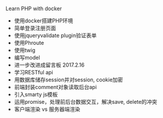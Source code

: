 Learn PHP with docker
- 使用docker搭建PHP环境
- 简单登录注册页面
- 使用jqueryvalidate plugin验证表单
- 使用Phroute
- 使用twig
- 编写model
- 进一步改进成留言板 2017.2.16
- 学习RESTful api
- 用数据库储存session并对session, cookie加密
- 前端封装comment对象读取后台api
- 引入smarty js模板
- 运用promise，处理前后台数据交互，解决save, delete的冲突
- 客户端渲染 vs 服务器端渲染
